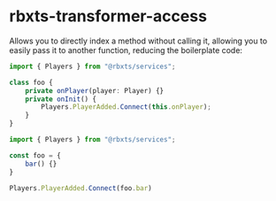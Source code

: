 # rbxts-transformer-access
Allows you to directly index a method without calling it,
allowing you to easily pass it to another function, reducing the boilerplate code:

```ts
import { Players } from "@rbxts/services";

class foo {
	private onPlayer(player: Player) {}
	private onInit() {
		Players.PlayerAdded.Connect(this.onPlayer);
	}
}
```

```ts
import { Players } from "@rbxts/services";

const foo = {
    bar() {}
}

Players.PlayerAdded.Connect(foo.bar)
```
